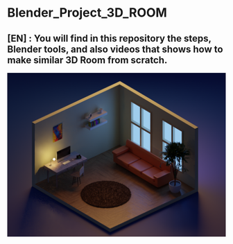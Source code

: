 # Blender_Project_3D_ROOM

## [EN] : You will find in this repository the steps, Blender tools, and also videos that shows how to make similar 3D Room from scratch.

![alt text](https://github.com/Hamza9696/Blender_Project_3D_ROOM/blob/main/img/3DROOM_Night_Camera.png)
